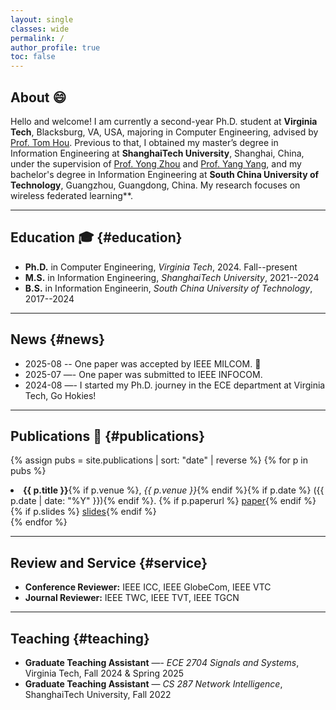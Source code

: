 ```yaml
---
layout: single
classes: wide
permalink: /
author_profile: true
toc: false
---
```


## About :smile:
Hello and welcome! I am currently a second-year Ph.D. student at **Virginia Tech**, Blacksburg, VA, USA, majoring in Computer Engineering, advised by [Prof. Tom Hou](https://www.cnsr.ictas.vt.edu/THou.html). 
Previous to that, I obtained my master’s degree in Information Engineering at **ShanghaiTech University**, Shanghai, China, under the supervision of [Prof. Yong Zhou](https://faculty.sist.shanghaitech.edu.cn/faculty/zhouyong/) and [Prof. Yang Yang](https://facultyprofiles.hkust-gz.edu.cn/faculty-personal-page/YANG-Yang/yyiot), and my bachelor's degree in Information Engineering at **South China University of Technology**, Guangzhou, Guangdong, China.
My research focuses on wireless federated learning**.

---

## Education :mortar_board: {#education}
- **Ph.D.** in Computer Engineering, *Virginia Tech*, 2024. Fall--present  
- **M.S.** in Information Engineering, *ShanghaiTech University*, 2021--2024  
- **B.S.** in Information Engineerin, *South China University of Technology*, 2017--2024

---

## News {#news}
- 2025-08 -- One paper was accepted by IEEE MILCOM. :tada:
- 2025-07 —- One paper was submitted to IEEE INFOCOM.
- 2024-08 —- I started my Ph.D. journey in the ECE department at Virginia Tech, Go Hokies!

---

## Publications :file_folder: {#publications}
{% assign pubs = site.publications | sort: "date" | reverse %}
{% for p in pubs %}
  <li>
    <strong>{{ p.title }}</strong>{% if p.venue %}, <em>{{ p.venue }}</em>{% endif %}{% if p.date %} ({{ p.date | date: "%Y" }}){% endif %}.
    {% if p.paperurl %} <a href="{{ p.paperurl }}" target="_blank">paper</a>{% endif %}
    {% if p.slides %} <a href="{{ p.slides }}" target="_blank">slides</a>{% endif %}
  </li>
{% endfor %}


---

## Review and Service {#service}
- **Conference Reviewer:** IEEE ICC, IEEE GlobeCom, IEEE VTC
- **Journal Reviewer:** IEEE TWC, IEEE TVT, IEEE TGCN

---

## Teaching {#teaching}
- **Graduate Teaching Assistant** —- *ECE 2704 Signals and Systems*, Virginia Tech, Fall 2024 & Spring 2025
- **Graduate Teaching Assistant** — *CS 287 Network Intelligence*, ShanghaiTech University, Fall 2022 

